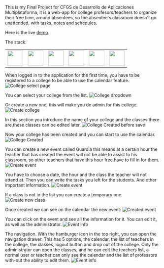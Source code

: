 This is my Final Project for CFGS de Desarrollo de Aplicaciones Multiplataforma, it is a web-app for college profesors/teachers to organize their free time, around absentees, so the absentee's classroom doesn't go unattended, with tasks, notes and schedules.

Here is the live [demo](https://guardias-edu.vercel.app/).

The stack:
<table>
    <tr>
      <td>
          <img width="50" src="https://cdn.jsdelivr.net/gh/devicons/devicon/icons/react/react-original-wordmark.svg" />
      </td>
      <td>
        <img width="50" src="https://cdn.jsdelivr.net/gh/devicons/devicon/icons/nextjs/nextjs-original.svg" />
      </td>
      <td>
        <img width="50" src="https://cdn.jsdelivr.net/gh/devicons/devicon/icons/typescript/typescript-original.svg" />
      </td>
      <td>
        <img width="50" src="https://cdn.jsdelivr.net/gh/devicons/devicon/icons/firebase/firebase-plain-wordmark.svg" />
      </td>
      <td>
        <img width="50" src="https://cdn.jsdelivr.net/gh/devicons/devicon/icons/tailwindcss/tailwindcss-plain.svg" />
      </td>
      <td>
        <img width="50" src="https://cdn.jsdelivr.net/gh/devicons/devicon/icons/google/google-original-wordmark.svg" />
      </td>
    </tr>
</table>


When logged in to the application for the first time, you have to be registered to a college to be able to use the calendar feature.
![College select page](https://github.com/daninfocus/Guardias-EDU/blob/main/readme-images/1.png?raw=true)

You can select your college from the list.
![College dropdown](https://github.com/daninfocus/Guardias-EDU/blob/main/readme-images/2.png?raw=true)

Or create a new one, this will make you de admin for this college.
![Create college](https://github.com/daninfocus/Guardias-EDU/blob/main/readme-images/3.png?raw=true)

In this section you introduce the name of your college and the classes there are,these classes can be edited later.
![College Created before save](https://github.com/daninfocus/Guardias-EDU/blob/main/readme-images/4.png?raw=true)

Now your college has been created and you can start to use the calendar.
![College Created](https://github.com/daninfocus/Guardias-EDU/blob/main/readme-images/5.png?raw=true)

You can create a new event called Guardia this means at a certain hour the teacher that has created the event will not be able to assist to his classroom, so other teachers that have this hour free have to fill in for them.
![Create event](https://github.com/daninfocus/Guardias-EDU/blob/main/readme-images/6.png?raw=true)

You have to choose a date, the hour and the class the teacher will not attend at.
Then you can write the tasks you left for the students. And other important information.
![Create event](https://github.com/daninfocus/Guardias-EDU/blob/main/readme-images/7.png?raw=true)

If a class is not in the list you can create a temporary one.
![Create new class](https://github.com/daninfocus/Guardias-EDU/blob/main/readme-images/11.png?raw=true)

Once created we can see on the calendar the new event:
![Created event](https://github.com/daninfocus/Guardias-EDU/blob/main/readme-images/8.png?raw=true)

You can click on the event and see all the information for it.
You can edit it, as well as the administrator.
![Event info](https://github.com/daninfocus/Guardias-EDU/blob/main/readme-images/9.png?raw=true)

The navigation.
With the hamburger icon in the top right, you can open the navigation drawer.
This has 5 options, the calendar, the list of teachers in the college, the classes, logout button and drop out of the college.
Only the administrator can open the classes, and he can edit the teachers list, a normal user or teacher can only see the calendar and the list of professors with-out the ability to edit them.
![Event info](https://github.com/daninfocus/Guardias-EDU/blob/main/readme-images/9.png?raw=true)